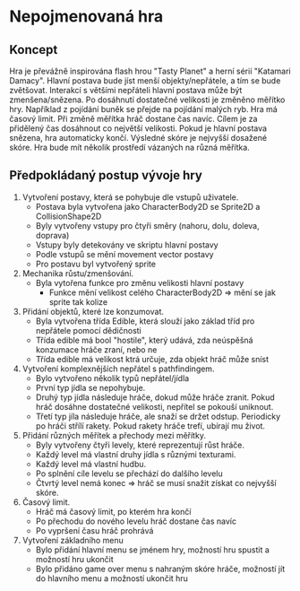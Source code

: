 # Nepojmenovaná hra

## Koncept
Hra je převážně inspirována flash hrou "Tasty Planet" a herní sérií "Katamari Damacy".
Hlavní postava bude jíst menší objekty/nepřátele, a tím se bude zvětšovat. 
Interakcí s většími nepřáteli hlavní postava může být zmenšena/snězena.
Po dosáhnutí dostatečné velikosti je změněno měřítko hry. Například z pojídání buněk se přejde na pojídání malých ryb.
Hra má časový limit. Při změně měřítka hráč dostane čas navíc. Cílem je za přidělený čas dosáhnout co největší velikosti. Pokud je hlavní postava snězena, hra automaticky končí. Výsledné skóre je nejvyšší dosažené skóre.
Hra bude mít několik prostředí vázaných na různá měřítka.

## Předpokládaný postup vývoje hry
1. Vytvoření postavy, která se pohybuje dle vstupů uživatele.
	- Postava byla vytvořena jako CharacterBody2D se Sprite2D a CollisionShape2D
	- Byly vytvořeny vstupy pro čtyři směry (nahoru, dolu, doleva, doprava)
	- Vstupy byly detekovány ve skriptu hlavní postavy
	- Podle vstupů se mění movement vector postavy
	- Pro postavu byl vytvořený sprite
2. Mechanika růstu/zmenšování.
	- Byla vytořena funkce pro změnu velikosti hlavní postavy
		- Funkce mění velikost celého CharacterBody2D => mění se jak sprite tak kolize
3. Přidání objektů, které lze konzumovat.
	- Byla vytvořena třída Edible, která slouží jako základ tříd pro nepřátele pomocí dědičnosti
	- Třída edible má bool "hostile", který udává, zda neúspěšná konzumace hráče zraní, nebo ne
	- Třída edible má velikost ktrá určuje, zda objekt hráč může sníst
4. Vytvoření komplexnějších nepřátel s pathfindingem.
	- Bylo vytvořeno několik typů nepřátel/jídla
	- První typ jídla se nepohybuje.
	- Druhý typ jídla následuje hráče, dokud může hráče zranit. Pokud hráč dosáhne dostatečné velikosti, nepřítel se pokouší uniknout.
	- Třetí typ jíla následuje hráče, ale snaží se držet odstup. Periodicky po hráči střílí rakety. Pokud rakety hráče trefí, ubírají mu život.
5. Přidání různých měřítek a přechody mezi měřítky.
	- Byly vytvořeny čtyři levely, které reprezentují růst hráče.
	- Každý level má vlastní druhy jídla s různými texturami.
	- Každý level má vlastní hudbu.
	- Po splnění cíle levelu se přechází do dalšího levelu
	- Čtvrtý level nemá konec => hráč se musí snažit získat co nejvyšší skóre.
6. Časový limit.
	- Hráč má časový limit, po kterém hra končí
	- Po přechodu do nového levelu hráč dostane čas navíc
	- Po vypršení času hráč prohrává
7. Vytvoření základního menu
	- Bylo přidání hlavní menu se jménem hry, možností hru spustit a možností hru ukončit
	- Bylo přidáno game over menu s nahraným skóre hráče, možností jít do hlavního menu a možností ukončit hru
